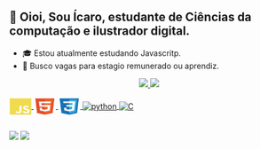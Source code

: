 ## 👋 Oioi, Sou Ícaro, estudante de Ciências da computação e ilustrador digital.
- 🎓 Estou atualmente estudando Javascritp.
- 💼 Busco vagas para estagio remunerado ou aprendiz.

<div align="center">
  <a href="https://github.com/icarotrs">
</div>

<div align="center">
  <a href="https://github.com/icarotrs">
  <img width="48%"  src="https://github-readme-stats.vercel.app/api?username=icarotrs&show_icons=true&theme=dark&include_all_commits=true&count_private=true"/>
  <img width="48%"  src="https://github-readme-stats.vercel.app/api/top-langs/?username=icarotrs&layout=compact&langs_count=7&theme=dark"/>
</div>


<div style="display: inline_block"><br>
  <img align="center" alt="Js" height="30" width="40" src="https://raw.githubusercontent.com/devicons/devicon/master/icons/javascript/javascript-plain.svg">
  <img align="center" alt="HTML" height="30" width="40" src="https://raw.githubusercontent.com/devicons/devicon/master/icons/html5/html5-original.svg">
  <img align="center" alt="CSS" height="30" width="40" src="https://raw.githubusercontent.com/devicons/devicon/master/icons/css3/css3-original.svg">
  <img align="center" alt="python" height="30" width="40" src="https://cdn.jsdelivr.net/gh/devicons/devicon/icons/python/python-original.svg">
    <img align="center" alt="C" height="30" width="40" src="https://cdn.jsdelivr.net/gh/devicons/devicon/icons/c/c-original.svg"
  <img align="center" alt="Python" height="30" width="40" src="https://raw.githubusercontent.com/devicons/devicon/master/icons/python/python-original.svg">
</div>
  
  ##
  
  <div> 
  <a href = "mailto:icaro.trs@gmail.com"><img src="https://img.shields.io/badge/-Gmail-%23333?style=for-the-badge&logo=gmail&logoColor=white" target="_blank"></a>
  <a href="https://www.linkedin.com/in/pedro-%C3%ADcaro-torres-292237204/" target="_blank"><img src="https://img.shields.io/badge/-LinkedIn-%230077B5?style=for-the-badge&logo=linkedin&logoColor=white" target="_blank"></a> 
</div>
  

